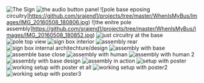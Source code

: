 ![The Sign](https://github.com/srajend1/projects/tree/master/WhenIsMyBus/Images/IMG_20160508_180706.jpg)
![the audio button panel](https://github.com/srajend1/projects/tree/master/WhenIsMyBus/Images/IMG_20160508_180735.jpg)
![pole base eposing circuitry]https://github.com/srajend1/projects/tree/master/WhenIsMyBus/Images/IMG_20160508_180806.jpg)
![the enitre pole assembly]https://github.com/srajend1/projects/tree/master/WhenIsMyBus/Images/IMG_20160508_180852.jpg)
![just circuitry at the base](https://github.com/srajend1/projects/tree/master/WhenIsMyBus/Images/IMG_20160508_180925.jpg)
![pole top view](https://github.com/srajend1/projects/tree/master/WhenIsMyBus/Images/IMG_20160508_181005.jpg)
![sign box interior](https://github.com/srajend1/projects/tree/master/WhenIsMyBus/Images/IMG_20160508_181130.jpg)
![assembly rear](https://github.com/srajend1/projects/tree/master/WhenIsMyBus/Images/IMG_20160508_181159.jpg)
![sign box internal architechture/design](https://github.com/srajend1/projects/tree/master/WhenIsMyBus/Images/IMG_20160508_181210.jpg)
![assembly with base](https://github.com/srajend1/projects/tree/master/WhenIsMyBus/Images/IMG_20160508_181735.jpg)
![assemble base close](https://github.com/srajend1/projects/tree/master/WhenIsMyBus/Images/IMG_20160508_181740.jpg)
![assembly with human](https://github.com/srajend1/projects/tree/master/WhenIsMyBus/Images/IMG_20160508_183548.jpg)
![assembly with human 2](https://github.com/srajend1/projects/tree/master/WhenIsMyBus/Images/IMG_20160508_183552.jpg)
![assembly with base design](https://github.com/srajend1/projects/tree/master/WhenIsMyBus/Images/IMG_20160508_184247.jpg)
![assembly in action](https://github.com/srajend1/projects/tree/master/WhenIsMyBus/Images/IMG_20160508_215748.jpg)
![setup with poster](https://github.com/srajend1/projects/tree/master/WhenIsMyBus/Images/IMG_20160508_220924.jpg)
![working setup with poster et all](https://github.com/srajend1/projects/tree/master/WhenIsMyBus/Images/IMG_20160508_221137.jpg)
![working setup with poster2](https://github.com/srajend1/projects/tree/master/WhenIsMyBus/Images/IMG_20160508_221144.jpg)
![working setup with poster3](https://github.com/srajend1/projects/tree/master/WhenIsMyBus/Images/IMG_20160508_221146.jpg)
![]()
![]()
